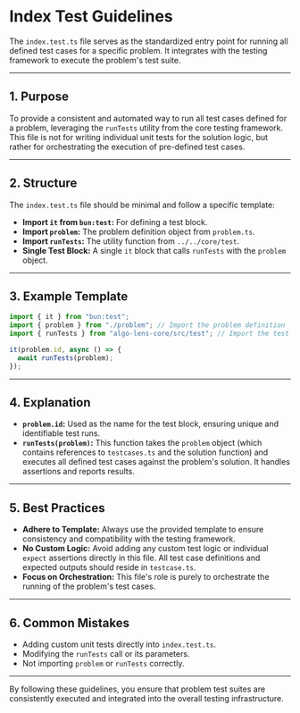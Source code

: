 # Index Test Guidelines

The `index.test.ts` file serves as the standardized entry point for running all defined test cases for a specific problem. It integrates with the testing framework to execute the problem's test suite.

---

## 1. Purpose

To provide a consistent and automated way to run all test cases defined for a problem, leveraging the `runTests` utility from the core testing framework. This file is not for writing individual unit tests for the solution logic, but rather for orchestrating the execution of pre-defined test cases.

---

## 2. Structure

The `index.test.ts` file should be minimal and follow a specific template:

- **Import `it` from `bun:test`:** For defining a test block.
- **Import `problem`:** The problem definition object from `problem.ts`.
- **Import `runTests`:** The utility function from `../../core/test`.
- **Single Test Block:** A single `it` block that calls `runTests` with the `problem` object.

---

## 3. Example Template

```ts
import { it } from "bun:test";
import { problem } from "./problem"; // Import the problem definition
import { runTests } from "algo-lens-core/src/test"; // Import the test runner utility

it(problem.id, async () => {
  await runTests(problem);
});
```

---

## 4. Explanation

- **`problem.id`:** Used as the name for the test block, ensuring unique and identifiable test runs.
- **`runTests(problem)`:** This function takes the `problem` object (which contains references to `testcases.ts` and the solution function) and executes all defined test cases against the problem's solution. It handles assertions and reports results.

---

## 5. Best Practices

- **Adhere to Template:** Always use the provided template to ensure consistency and compatibility with the testing framework.
- **No Custom Logic:** Avoid adding any custom test logic or individual `expect` assertions directly in this file. All test case definitions and expected outputs should reside in `testcase.ts`.
- **Focus on Orchestration:** This file's role is purely to orchestrate the running of the problem's test cases.

---

## 6. Common Mistakes

- Adding custom unit tests directly into `index.test.ts`.
- Modifying the `runTests` call or its parameters.
- Not importing `problem` or `runTests` correctly.

---

By following these guidelines, you ensure that problem test suites are consistently executed and integrated into the overall testing infrastructure.